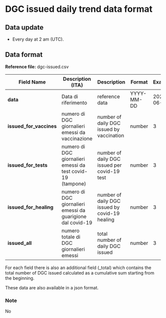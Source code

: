# DGC issued daily trend data format

## Data update
- Every day at 2 am (UTC). 

## Data format

**Reference file:** dgc-issued.csv<br>

| Field Name                  | Description (ITA)                       | Description                            | Format                       | Example             |
|-----------------------------|-----------------------------------|----------------------------------------|-------------------------------|---------------------|
| **data**                    | Data di riferimento            | reference data                   | YYYY-MM-DD | 2021-06-17 |
| **issued_for_vaccines**     | numero di DGC giornalieri emessi da vaccinazione | number of daily DGC issued by vaccination           |  number     |         3         |
| **issued_for_tests**        | numero di DGC giornalieri emessi da test covid-19 (tampone) | number of daily DGC issued per covid-19 test        |  number                        | 3                  |
| **issued_for_healing**      | numero di DGC giornalieri emessi da guarigione dal covid-19        | number of daily DGC issued by covid-19 healing                     | number             | 3             |
| **issued_all**              | numero totale di DGC giornalieri emessi             | total number of daily DGC issued                                  | number                         | 3          |

For each field there is also an additional field (_total) which contains the total number of DGC issued calculated as a cumulative sum starting from the beginning.

These data are also available in a json format.

### Note
No